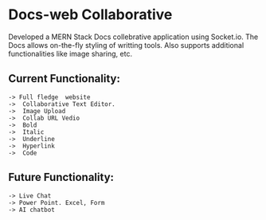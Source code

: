 # Docs-web Collaborative 
Developed a MERN Stack Docs collebrative application using Socket.io. The Docs allows on-the-fly styling of writting tools. Also supports additional functionalities like image sharing, etc. 
## Current Functionality:
    -> Full fledge  website
    ->  Collaborative Text Editor.
    ->  Image Upload 
    ->  Collab URL Vedio
    ->  Bold 
    ->  Italic
    ->  Underline
    ->  Hyperlink
    ->  Code
    
## Future Functionality:
    -> Live Chat
    -> Power Point. Excel, Form
    -> AI chatbot
 
